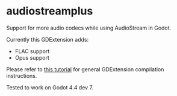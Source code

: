 # audiostreamplus

Support for more audio codecs while using AudioStream in Godot.

Currently this GDExtension adds:
- FLAC support
- Opus support

Please refer to [this tutorial](https://docs.godotengine.org/en/stable/tutorials/scripting/gdextension/gdextension_cpp_example.html) for general GDExtension compilation instructions.

Tested to work on Godot 4.4 dev 7.
